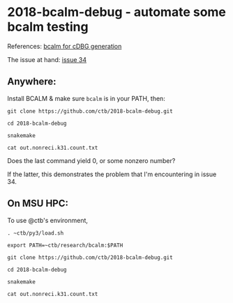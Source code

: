 # 2018-bcalm-debug - automate some bcalm testing

References: [bcalm for cDBG generation](https://github.com/GATB/bcalm)

The issue at hand: [issue 34](https://github.com/GATB/bcalm/issues/34)

## Anywhere:

Install BCALM & make sure `bcalm` is in your PATH, then:

```
git clone https://github.com/ctb/2018-bcalm-debug.git

cd 2018-bcalm-debug

snakemake

cat out.nonreci.k31.count.txt
```

Does the last command yield 0, or some nonzero number?

If the latter, this demonstrates the problem that I'm encountering
in issue 34.

## On MSU HPC:

To use @ctb's environment,

```
. ~ctb/py3/load.sh

export PATH=~ctb/research/bcalm:$PATH

git clone https://github.com/ctb/2018-bcalm-debug.git

cd 2018-bcalm-debug

snakemake

cat out.nonreci.k31.count.txt
```
